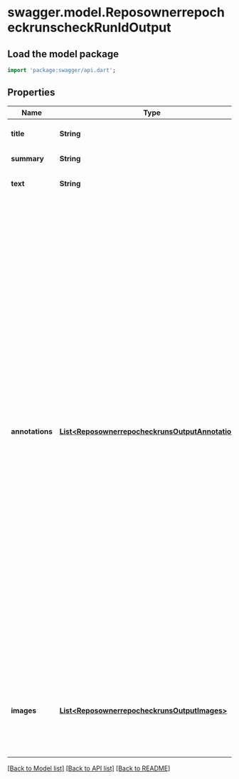 # swagger.model.ReposownerrepocheckrunscheckRunIdOutput

## Load the model package
```dart
import 'package:swagger/api.dart';
```

## Properties
Name | Type | Description | Notes
------------ | ------------- | ------------- | -------------
**title** | **String** | **Required**. | [optional] [default to null]
**summary** | **String** | Can contain Markdown. | [default to null]
**text** | **String** | Can contain Markdown. | [optional] [default to null]
**annotations** | [**List&lt;ReposownerrepocheckrunsOutputAnnotations&gt;**](ReposownerrepocheckrunsOutputAnnotations.md) | Adds information from your analysis to specific lines of code. Annotations are visible in GitHub&#x27;s pull request UI. Annotations are visible in GitHub&#x27;s pull request UI. The Checks API limits the number of annotations to a maximum of 50 per API request. To create more than 50 annotations, you have to make multiple requests to the [Update a check run](https://developer.github.com/v3/checks/runs/#update-a-check-run) endpoint. Each time you update the check run, annotations are appended to the list of annotations that already exist for the check run. For details about annotations in the UI, see \&quot;[About status checks](https://help.github.com/articles/about-status-checks#checks)\&quot;. See the [&#x60;annotations&#x60; object](https://developer.github.com/v3/checks/runs/#annotations-object-1) description for details. | [optional] [default to []]
**images** | [**List&lt;ReposownerrepocheckrunsOutputImages&gt;**](ReposownerrepocheckrunsOutputImages.md) | Adds images to the output displayed in the GitHub pull request UI. See the [&#x60;images&#x60; object](https://developer.github.com/v3/checks/runs/#annotations-object-1) description for details. | [optional] [default to []]

[[Back to Model list]](../README.md#documentation-for-models) [[Back to API list]](../README.md#documentation-for-api-endpoints) [[Back to README]](../README.md)

